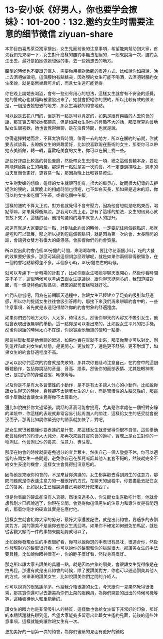 # 13-安小妖《好男人，你也要学会撩妹》：101-200：132.邀约女生时需要注意的细节微信 ziyuan-share

本節目由喜馬萊亞獨家播出，女生見面前後的注意事項，希望能夠幫助到大家，首先我們先來聊一下，女生對什麼樣的腰約事無法拒絕的，一般來說第一次，腰約女生出去，最好是拍她做她想做的事，去一些她想去的地方。

腰型的時候也不要單刀直入，需要你用相對微腕的表達方式，比如說你如果說，晚上去酒吧做做吧，這個腰約有點糖突，因為腰約女生可能不喝酒，去酒吧對腰約女生來說，就是毫無樂趣可言的，而且女生還可能覺得。

你在晚上請她去喝酒，會有一些別有用心的想法，這樣女生就會有不安全的感覺，她的警戒心也就隨時被激發出來了，她就會拒絕你的腰約，所以比較有效的做法是，一個是去她想去的地方，那女生喜歡的約會地點。

可以說是五花八門的，但是有一點是可以肯定的，如果是跟有興趣的人去約會的話，那其實去哪兒她都願意，但是如果女生對你的興趣不大的話，那麼就算約會地點女生很喜歡，她也會覺得無聊，是在浪費時間，也就是說。

你得選擇對她而言，不算太浪費時間，值得一去的地方，所以在腰約的前期，你就要去試談著，去瞭解女生的興趣愛好，比如說喜歡現在藝術的女生，那麼你可以帶她去美術館，轉一轉，喜歡吃美食的女生，你可以在網上找一些。

那些好評度比較高的特色餐廳，然後帶女生去搭吃一頓，總之這個長輔本身，要足夠能夠延期女生的興趣，那還有一點就是第一次約會，不一定要選擇晚上，週末的白天反而會更好，更容易一點，那因為晚上比較容易資生。

女生對愛媚的想像，這樣的女生就很可能有，很大的借貝心，從而很大紀錄的去拒絕你的腰約，其實晚上的相處時間也很短，也不如白天長，那如果是週末的話，你可以約女生來吃個下午茶，或者吃個中午飯。

這樣的腰約不算太正式，對方也就覺得不會有壓力，因為他會想就是吃點東西，喝點茶嘛，如果覺得衡無涼，那我可以馬上走，那有了這樣的想法，女生的借貝心就會放下來了，這樣的話，他搭勻腰約的幾率就會大大的提升。

那還有就是大家要記住一點，計劃除此約會的時候，一定要記住兩個觀點詞，那就是短和可以延展，那之所以提到短這個觀點詞，就是因為第一次約會，太長時間的話，會讓男女雙方有很大的疲憊感，會影響你們的約會質量。

所以說出此約會花個40分鐘的時間，來喝喝咖啡，要比你花兩個小時，吃的大餐的效果要好很多，那麼可延展這個詞怎麼理解呢，就是如果你兩個聊得很頭急，在一個約會地點聊得差不多，半個多小時，40分鐘左右的時候。

就可以考慮下一步轉場的計劃了，比如你跟女生喝咖啡聊天很開心，然後你看時間差不多了，這個時候可以考慮去跟女生提議說，跟你聊天挺開心的，我知道結對面，有一個挺特色的甜品店，裡面的起司蛋糕粉就好吃。

咱們去嘗嘗吧，因為在前期聊天過程中，你跟女生已經建立了足夠的吸引和舒適感，所以你的提議女生往往會吸引答應的，那接下來我們再來聊聊約會中的，一些注意事項，首先就是永遠記得關注你的約會對象的舒適程度。

如果你們去的地方太吵，人太多，待得太久，然後你聊天的內容又不吸引女生，他就會表現出很無聊的舉動，這一點你是可以看出來的，比如說女生平凡的把手機，然後你說話的時候太心不在煙，你說實距他簡單的硬和一點舉。

那這些舉動都是他無聊的起線，如果你實在查就不出來，那麼你至少可以對比，剛到這裡和此刻女生的狀態，是更開心、更放鬆了，還是更不舒服、更不耐煩了，如果女生的約會舒適程度不高。

那可以說你們這次的約會就是失敗的，那其次你要隨時注意自己，在約會中的這個職體動作，包括你說話的音量、音高、語素，然後你的面部表情、尤其是眼神嘴巴，是包括你的身體姿態、嘲像等等。

以及你是不是有太多習慣性的小動作，是不是有太多讓人分心的小動作，比如說你跟女生聊天的時候，身體卻不太朝著女生的方向，而是習慣性的左腦又靠的，那這個小舉動就會讓女生覺得你不太尊重他。

還比如說由於你太過緊張，說話的音高可能會提高，尤其是你拿處在一個相對安靜的環境中，你這樣的表現就非常容易引起周圍人的關注，這樣給女生的感受就會很沒面子，那再比如說你緊張你的語素就加快了，對吧。

那女生就很難聽懂你要表達的是什麼，那這樣女生就會覺得你很不自信，這些舉動都會給你們的約會大大減分，那再次來說其實約會的過程，實際上是女生對你的一種測試，他會測試你的長意、注意力、專注度。

那麼在約會的時候就要避免過分的宣兵奪主，然後自己一個人疊疊不休，你可以適當的去問女生一些問題，避免你自己在那兒喊話其他人套套不絕的，然後就完全不給女生表達的機會，這樣女生會覺得挺沒意思的。

因為他是來跟你約會的，不是來替你演講的，女生都喜歡去得到男生的注意力，那問問題就是你表達注意力的一種很好的方式，在聊天的過程中，你要盡量去記住女生的答案，比如說女生已經說過自己喜歡吃什麼東西了。

但是你表面的硬盒卻沒有人真聽，然後沒過多久，你又問女生喜歡吃什麼，他就會想我剛才已經說過了，你現在又問，會覺得你這個男生的注意力和專注度是有問題的，那麼你剛才的硬盒其實是在應付他。

這樣女生就會給你大家的剪分，最好大家還要記住，就是出此約會，要適多的去讚美對方，說的讚美不是讓你去拍女生馬屁嗎，如果你不確定如何避免拍馬屁，就是從客觀又顯而一件的事物來開始誇就可以了。

比如說你發現女生的手表很好看，你可以說你選的手表很有品味，很適合你，然後你發現對方的髮型很好看，你可以說你的髮型和你的臉型很大，那讚美女生的手法要具體，比如說你眼神很有神，你的脖子很好看，然後身高很好。

那之所以讓大家去讚美的具體一點，就是因為抽象的讚美，會很讓女生覺得像是在拍馬屁，那還有就是出此約會的時候，除了要讚美對方，你也可以通過讚美其他人的方式，來漸漸的讚美女生，比如說讚美你們之間的介紹人。

你可以說真的很感謝茅茅，他給我介紹很讚的女生，今天跟你一見果然覺得很優秀，那其實你還可以去讚美為你們上菜的服務員，為你們開設的出出的時候司機等等，這種善待他人和重能量的。

讚女生的眼力也是非常吸引人的特質，這樣做也會給女生留下非常好的印象，那好的本期話題就先聊到這，希望大家能夠多留意出此跟女生遙約見面，前後的這些注意事項，這樣就能夠讓你跟女生有一次。

更加美好的一個第一次的約會，為你們後續的見面有更好的鋪點
